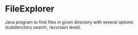 # FileExplorer

Java program to find files in given directory with several options (subderictory search, recursion level).
